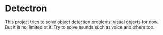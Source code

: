 # Detectron
This project tries to solve object detection problems: visual objects for now.
But it is not limited ot it. Try to solve sounds such as voice and others too.

